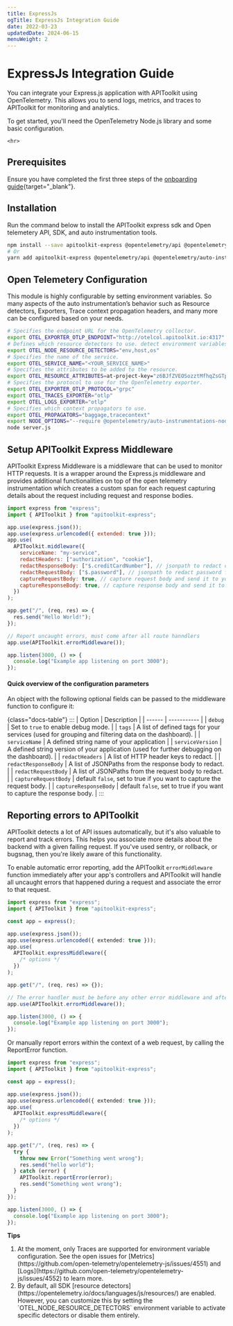 ```yaml
---
title: ExpressJs
ogTitle: ExpressJs Integration Guide
date: 2022-03-23
updatedDate: 2024-06-15
menuWeight: 2
---
```


# ExpressJs Integration Guide

You can integrate your Express.js application with APIToolkit using OpenTelemetry. This allows you to send logs, metrics, and traces to APIToolkit for monitoring and analytics.

To get started, you'll need the OpenTelemetry Node.js library and some basic configuration.

```=html
<hr>
```

## Prerequisites

Ensure you have completed the first three steps of the [onboarding guide](/docs/onboarding/){target="\_blank"}.

## Installation

Run the command below to install the APIToolkit express sdk and Open telemetery API, SDK, and auto instrumentation tools.

```sh
npm install --save apitoolkit-express @opentelemetry/api @opentelemetry/auto-instrumentations-node
# Or
yarn add apitoolkit-express @opentelemetry/api @opentelemetry/auto-instrumentations-node
```

## Open Telemetery Configuration

This module is highly configurable by setting environment variables. So many aspects of the auto instrumentation’s behavior such as Resource detectors, Exporters, Trace context propagation headers,
and many more can be configured based on your needs.

```sh
# Specifies the endpoint URL for the OpenTelemetry collector.
export OTEL_EXPORTER_OTLP_ENDPOINT="http://otelcol.apitoolkit.io:4317"
# Defines which resource detectors to use. detect environment variables, host info, and operating system details.
export OTEL_NODE_RESOURCE_DETECTORS="env,host,os"
# Specifies the name of the service.
export OTEL_SERVICE_NAME="<YOUR_SERVICE_NAME>"
# Specifies the attributes to be added to the resource.
export OTEL_RESOURCE_ATTRIBUTES=at-project-key="z6BJfZVEOSozztMfhqZsGTpG9DiXT9Weurvk1bpe9mwF8orB"
# Specifies the protocol to use for the OpenTelemetry exporter.
export OTEL_EXPORTER_OTLP_PROTOCOL="grpc"
export OTEL_TRACES_EXPORTER="otlp"
export OTEL_LOGS_EXPORTER="otlp"
# Specifies which context propagators to use.
export OTEL_PROPAGATORS="baggage,tracecontext"
export NODE_OPTIONS="--require @opentelemetry/auto-instrumentations-node/register"
node server.js
```

## Setup APIToolkit Express Middleware

APIToolkit Express Middleware is a middleware that can be used to monitor HTTP requests. It is a wrapper around the Express.js middleware and provides additional functionalities on top of the open telemetry instrumentation which creates a custom span for each request capturing details about the request including request and response bodies.

```js
import express from "express";
import { APIToolkit } from "apitoolkit-express";

app.use(express.json());
app.use(express.urlencoded({ extended: true }));
app.use(
  APIToolkit.middleware({
    serviceName: "my-service",
    redactHeaders: ["authorization", "cookie"],
    redactResponseBody: ["$.creditCardNumber"], // jsonpath to redact credit card number from response body
    redactRequestBody: ["$.password"], // jsonpath to redact password from request body
    captureRequestBody: true, // capture request body and send it to your apitoolkit dashboard
    captureResponseBody: true, // capture response body and send it to your apitoolkit dashboard
  })
);

app.get("/", (req, res) => {
  res.send("Hello World!");
});

// Report uncaught errors, must come after all route hanndlers
app.use(APIToolkit.errorMiddleware());

app.listen(3000, () => {
  console.log("Example app listening on port 3000");
});
```

#### Quick overview of the configuration parameters

An object with the following optional fields can be passed to the middleware function to configure it:

{class="docs-table"}
:::
| Option | Description |
| ------ | ----------- |
| `debug` | Set to `true` to enable debug mode. |
| `tags` | A list of defined tags for your services (used for grouping and filtering data on the dashboard). |
| `serviceName` | A defined string name of your application |
| `serviceVersion` | A defined string version of your application (used for further debugging on the dashboard). |
| `redactHeaders` | A list of HTTP header keys to redact. |
| `redactResponseBody` | A list of JSONPaths from the response body to redact. |
| `redactRequestBody` | A list of JSONPaths from the request body to redact. |
| `captureRequestBody` | default `false`, set to true if you want to capture the request body. |
| `captureResponseBody` | default `false`, set to true if you want to capture the response body. |
:::

## Reporting errors to APIToolkit

APIToolkit detects a lot of API issues automatically, but it's also valuable to report and track errors. This helps you associate more details about the backend with a given failing request.
If you've used sentry, or rollback, or bugsnag, then you're likely aware of this functionality.

To enable automatic error reporting, add the APIToolkit `errorMiddleware` function immediately after your app's controllers and APIToolkit will handle all uncaught errors that happened during a request and associate the error to that request.

```typescript
import express from "express";
import { APIToolkit } from "apitoolkit-express";

const app = express();

app.use(express.json());
app.use(express.urlencoded({ extended: true }));
app.use(
  APIToolkit.expressMiddleware({
    /* options */
  })
);

app.get("/", (req, res) => {});

// The error handler must be before any other error middleware and after all controllers
app.use(APIToolkit.errorMiddleware());

app.listen(3000, () => {
  console.log("Example app listening on port 3000");
});
```

Or manually report errors within the context of a web request, by calling the ReportError function.

```typescript
import express from "express";
import { APIToolkit } from "apitoolkit-express";

const app = express();

app.use(express.json());
app.use(express.urlencoded({ extended: true }));
app.use(
  APIToolkit.expressMiddleware({
    /* options */
  })
);

app.get("/", (req, res) => {
  try {
    throw new Error("Something went wrong");
    res.send("hello world");
  } catch (error) {
    APIToolkit.reportError(error);
    res.send("Something went wrong");
  }
});

app.listen(3000, () => {
  console.log("Example app listening on port 3000");
});
```

<div class="callout">
  <p><i class="fa-regular fa-lightbulb"></i> <b>Tips</b></p>
  <ol>
  <li>
  At the moment, only Traces are supported for environment variable configuration. See the open issues for [Metrics](https://github.com/open-telemetry/opentelemetry-js/issues/4551) and [Logs](https://github.com/open-telemetry/opentelemetry-js/issues/4552) to learn more.
  </li>
 <li>
  By default, all SDK [resource detectors](https://opentelemetry.io/docs/languages/js/resources/) are enabled. However, you can customize this by setting the `OTEL_NODE_RESOURCE_DETECTORS` environment variable to activate specific detectors or disable them entirely.
 </li>
  </ul>

</div>
